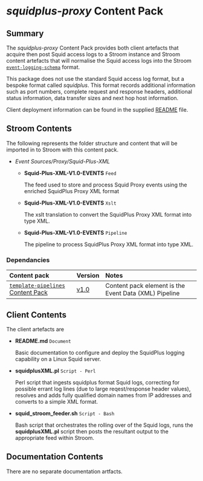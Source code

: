 # _squidplus-proxy_ Content Pack

## Summary

The _squidplus-proxy_ Content Pack provides both client artefacts that acquire then post Squid access logs to a Stroom instance and Stroom content
artefacts that will normalise the Squid access logs into the Stroom [`event-logging-schema`](https://github.com/gchq/event-logging-schema) format.

This package does not use the standard Squid access log format, but a bespoke format called _squidplus_. This format records additional information such
as port numbers, complete request and response headers, additional status information, data transfer sizes and next hop host information.

Client deployment information can be found in the supplied [README](clientArtefacts/README.md) file.


## Stroom Contents

The following represents the folder structure and content that will be imported in to Stroom with this content pack.

* _Event Sources/Proxy/Squid-Plus-XML_
    * **Squid-Plus-XML-V1.0-EVENTS** `Feed`

        The feed used to store and process Squid Proxy events using the enriched SquidPlus Proxy XML format

    * **Squid-Plus-XML-V1.0-EVENTS** `Xslt`

        The xslt translation to convert the SquidPlus Proxy XML format into <Event> type XML.

    * **Squid-Plus-XML-V1.0-EVENTS** `Pipeline`

        The pipeline to process SquidPlus Proxy XML format into <Event> type XML.

### Dependancies

| Content pack | Version | Notes |
|:------------ |:------- |:----- |
| [`template-pipelines` Content Pack](../template-pipelines/README.md) | [v1.0](https://github.com/gchq/stroom-content/releases/tag/template-pipelines-v1.0) | Content pack element is the Event Data (XML) Pipeline |

## Client Contents

The client artefacts are

* **README.md** `Document`

    Basic documentation to configure and deploy the SquidPlus logging capability on a Linux Squid server.

* **squidplusXML.pl** `Script - Perl`

    Perl script that ingests squidplus format Squid logs, correcting for possible errant log lines (due to large reqest/response header values), resolves and adds fully qualified domain names from IP addresses and converts to a simple XML format.

* **squid_stroom_feeder.sh** `Script - Bash`

    Bash script that orchestrates the rolling over of the Squid logs, runs the **squidplusXML.pl** script then posts the resultant output to the appropriate feed within Stroom.

## Documentation Contents

There are no separate documentation artfacts.
